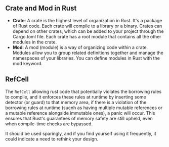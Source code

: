## Crate and Mod in Rust
* **Crate**: A crate is the highest level of organization in Rust. It's a package of Rust code. Each crate will compile to a library or a binary. Crates can depend on other crates, which can be added to your project through the Cargo.toml file. Each crate has a root module that contains all the other modules in the crate.
* **Mod**: A mod (module) is a way of organizing code within a crate. Modules allow you to group related definitions together and manage the namespaces of your libraries. You can define modules in Rust with the mod keyword.

## RefCell
The `RefCell` allowing rust code that potentially violates the borrowing rules to compile, and it enforces these rules at runtime by inserting some detector (or guard) to that memory area, if there is a violation of the borrowing rules at runtime (sucnh as having multiple mutable references or a mutable reference alongside immutable ones), a panic will occur.
This ensures that Rust's guarantees of memory safety are still upheld, even when compile-time checks are bypassed.

It should be used sparingly, and if you find yourself using it frequently, it could indicate a need to rethink your design.
